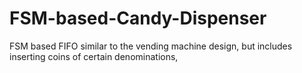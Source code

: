# FSM-based-Candy-Dispenser
FSM based FIFO similar to the vending machine design, but includes inserting coins of certain denominations,
